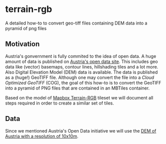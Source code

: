 # terrain-rgb
A detailed how-to to convert geo-tiff files containing DEM data into a pyramid of png files

## Motivation

Austria's gonvernment is fully commited to the idea of open data. A huge amount of data is published on [Austria's open data site](https://data.gv.at). This includes geo data like (vector) basemaps, contour lines, hillshading tiles and a lot more. Also Digital Elevation Model (DEM) data is available. The data is published as a (huge!) GeoTIFF file. Although one may convert the file into a _Cloud Optimized GeoTIFF_ (COG), the goal of this how-to is to convert the GeoTIFF into a pyramid of PNG files that are contained in an MBTiles container.

Based on the model of [Mapbox Terrain-RGB](https://docs.mapbox.com/help/troubleshooting/access-elevation-data/) tileset we will document all steps required in order to create a similar set of tiles.

## Data

Since we mentioned Austria's Open Data initiative we will use the [DEM of Austria with a resolution of 10x10m](https://www.data.gv.at/katalog/dataset/b5de6975-417b-4320-afdb-eb2a9e2a1dbf).


